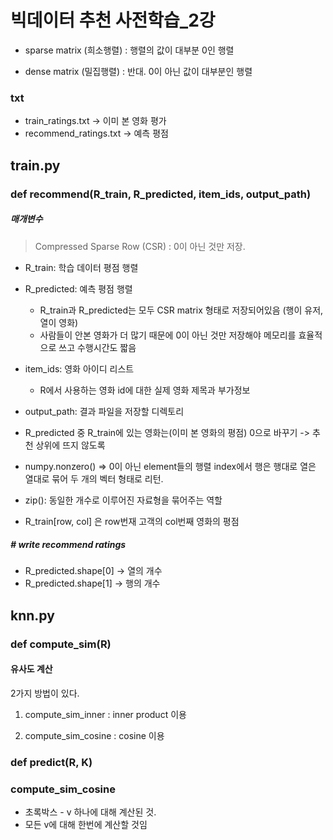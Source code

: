 # 빅데이터 추천 사전학습_2강

- sparse matrix (희소행렬) :  행렬의 값이 대부분 0인 행렬

- dense matrix (밀집행렬) : 반대. 0이 아닌 값이 대부분인 행렬



### txt

- train_ratings.txt -> 이미 본 영화 평가
- recommend_ratings.txt -> 예측 평점



## train.py

### def recommend(R_train, R_predicted, item_ids, output_path)

##### 매개변수

>  Compressed Sparse Row (CSR) : 0이 아닌 것만 저장.



- R_train: 학습 데이터 평점 행렬
- R_predicted: 예측 평점 행렬
  - R_train과 R_predicted는 모두 CSR matrix 형태로 저장되어있음 (행이 유저, 열이 영화)
  - 사람들이 안본 영화가 더 많기 때문에 0이 아닌 것만 저장해야 메모리를 효율적으로 쓰고 수행시간도 짧음

- item_ids: 영화 아이디 리스트
  - R에서 사용하는 영화 id에 대한 실제 영화 제목과 부가정보
- output_path: 결과 파일을 저장할 디렉토리



- R_predicted 중 R_train에 있는 영화는(이미 본 영화의 평점) 0으로 바꾸기 -> 추천 상위에 뜨지 않도록

- numpy.nonzero() => 0이 아닌 element들의 행렬 index에서 행은 행대로 열은 열대로 묶어 두 개의 벡터 형태로 리턴.
- zip(): 동일한 개수로 이루어진 자료형을 묶어주는 역할



- R_train[row, col] 은 row번재 고객의 col번째 영화의 평점

##### # write recommend ratings

- R_predicted.shape[0] -> 열의 개수
- R_predicted.shape[1] -> 행의 개수



## knn.py

### def compute_sim(R)

#### 유사도 계산

2가지 방법이 있다.

1. compute_sim_inner : inner product 이용

2. compute_sim_cosine : cosine 이용

### def predict(R, K)



### compute_sim_cosine

- 초록박스 - v 하나에 대해 계산된 것.
- 모든 v에 대해 한번에 계산할 것임